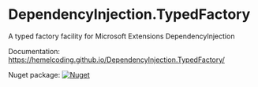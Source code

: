 # DependencyInjection.TypedFactory
A typed factory facility for Microsoft Extensions DependencyInjection

Documentation: https://hemelcoding.github.io/DependencyInjection.TypedFactory/

Nuget package: [![Nuget](https://img.shields.io/nuget/dt/Hemel.DependencyInjection.TypedFactory)](https://www.nuget.org/packages/Hemel.DependencyInjection.TypedFactory)
